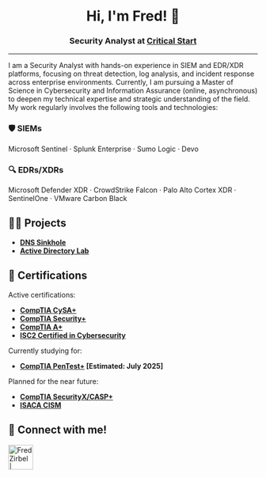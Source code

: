 <h1 align="center">Hi, I'm Fred! 👋</h1>
<h3 align="center">
  Security Analyst at <a href="https://www.criticalstart.com/" target="_blank">Critical Start</a>
</h3>

---

I am a Security Analyst with hands-on experience in SIEM and EDR/XDR platforms, focusing on threat detection, log analysis, and incident response across enterprise environments. Currently, I am pursuing a Master of Science in Cybersecurity and Information Assurance (online, asynchronous) to deepen my technical expertise and strategic understanding of the field. My work regularly involves the following tools and technologies:


### 🛡️ SIEMs 
Microsoft Sentinel · Splunk Enterprise · Sumo Logic · Devo

### 🔍 EDRs/XDRs 
Microsoft Defender XDR · CrowdStrike Falcon · Palo Alto Cortex XDR · SentinelOne · VMware Carbon Black


<h2>👨‍💻 Projects </h2>

- <b>[DNS Sinkhole](https://github.com/fredzirbel/DNS-Sinkhole)</b>
- <b>[Active Directory Lab](https://tryhackme.com/r/room/winadbasics)</b>

<h2> 📜 Certifications </h2>

Active certifications:
- <b>[CompTIA CySA+](https://www.credly.com/badges/169e383d-80ba-4a0a-b12b-b1cf447bac8e)</b>
- <b>[CompTIA Security+](https://www.credly.com/badges/9283e8db-5d15-40a4-af14-5b44b5fcc42c)</b>
- <b>[CompTIA A+](https://www.credly.com/badges/c183d3cb-6f71-4313-abfd-2bae18629f53)</b>
- <b>[ISC2 Certified in Cybersecurity](https://www.credly.com/badges/bca3d97b-0a51-4905-9804-8aa872f78404/public_url)</b>

Currently studying for:
- <b>[CompTIA PenTest+](https://www.comptia.org/en-us/certifications/pentest/v3/) [Estimated: July 2025]</b>

Planned for the near future:
- <b>[CompTIA SecurityX/CASP+](https://www.comptia.org/en-us/certifications/securityx/)</b>
- <b>[ISACA CISM](https://www.isaca.org/credentialing/cism)</b>


<h2> 🤳 Connect with me! </h2>

[<img align="left" alt="FredZirbel | LinkedIn" width="50px" src="https://static.vecteezy.com/system/resources/previews/018/930/587/original/linkedin-logo-linkedin-icon-transparent-free-png.png" />][linkedin]

[linkedin]: https://linkedin.com/in/fredzirbel
